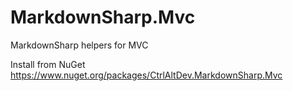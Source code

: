 # MarkdownSharp.Mvc
MarkdownSharp helpers for MVC

Install from NuGet https://www.nuget.org/packages/CtrlAltDev.MarkdownSharp.Mvc
